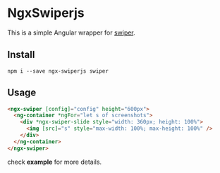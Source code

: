 # NgxSwiperjs

This is a simple Angular wrapper for [swiper](https://swiperjs.com/element).

## Install

```shell
npm i --save ngx-swiperjs swiper
```

## Usage

```html
<ngx-swiper [config]="config" height="600px">
  <ng-container *ngFor="let s of screenshots">
    <div *ngx-swiper-slide style="width: 360px; height: 100%">
      <img [src]="s" style="max-width: 100%; max-height: 100%" />
    </div>
  </ng-container>
</ngx-swiper>
```

check **example** for more details.
